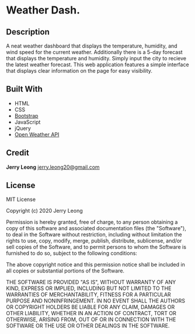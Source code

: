 # Weather Dash.

## Description

A neat weather dashboard that displays the temperature, humidity, and wind
speed for the current weather. Additionally there is a 5-day forecast that displays the temperature and humidity. Simply input the city to recieve the latest weather forecast. This web application features a simple interface that displays clear information on the page for easy visibility.

## Built With

* HTML
* CSS 
* [Bootstrap](https://getbootstrap.com/)
* JavaScript
* jQuery
* [Open Weather API](https://openweathermap.org/api)

## Credit

**Jerry Leong**
jerry.leong20@gmail.com

## License

MIT License

Copyright (c) 2020 Jerry Leong

Permission is hereby granted, free of charge, to any person obtaining a copy
of this software and associated documentation files (the "Software"), to deal
in the Software without restriction, including without limitation the rights
to use, copy, modify, merge, publish, distribute, sublicense, and/or sell
copies of the Software, and to permit persons to whom the Software is
furnished to do so, subject to the following conditions:

The above copyright notice and this permission notice shall be included in all
copies or substantial portions of the Software.

THE SOFTWARE IS PROVIDED "AS IS", WITHOUT WARRANTY OF ANY KIND, EXPRESS OR
IMPLIED, INCLUDING BUT NOT LIMITED TO THE WARRANTIES OF MERCHANTABILITY,
FITNESS FOR A PARTICULAR PURPOSE AND NONINFRINGEMENT. IN NO EVENT SHALL THE
AUTHORS OR COPYRIGHT HOLDERS BE LIABLE FOR ANY CLAIM, DAMAGES OR OTHER
LIABILITY, WHETHER IN AN ACTION OF CONTRACT, TORT OR OTHERWISE, ARISING FROM,
OUT OF OR IN CONNECTION WITH THE SOFTWARE OR THE USE OR OTHER DEALINGS IN THE
SOFTWARE.
